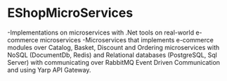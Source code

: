 # EShopMicroServices
-Implementations on microservices with .Net tools on real-world e-commerce microservices
-Microservices that implements e-commerce modules over Catalog, Basket, Discount and Ordering microservices with NoSQL (DocumentDb, Redis) and Relational databases (PostgreSQL, Sql Server) with communicating over RabbitMQ Event Driven Communication and using Yarp API Gateway.
